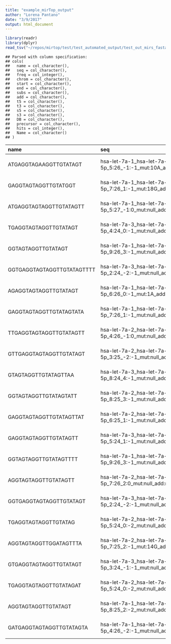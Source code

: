 ```yaml
---
title: "example_mirTop_output"
author: "Lorena Pantano"
date: "3/9/2017"
output: html_document
---
```






```r
library(readr)
library(dplyr)
read_tsv("~/repos/mirtop/test/test_automated_output/test_out_mirs_fasta/sim_isomir.mirna") %>% knitr::kable()
```

```
## Parsed with column specification:
## cols(
##   name = col_character(),
##   seq = col_character(),
##   freq = col_integer(),
##   chrom = col_character(),
##   start = col_character(),
##   end = col_character(),
##   subs = col_character(),
##   add = col_character(),
##   t5 = col_character(),
##   t3 = col_character(),
##   s5 = col_character(),
##   s3 = col_character(),
##   DB = col_character(),
##   precursor = col_character(),
##   hits = col_integer(),
##   Name = col_character()
## )
```



|name                       |seq                                                     | freq|chrom         |start |end |subs |add |t5   |t3 |s5 |s3 |DB    |precursor    | hits|Name                        |
|:--------------------------|:-------------------------------------------------------|----:|:-------------|:-----|:---|:----|:---|:----|:--|:--|:--|:-----|:------------|----:|:---------------------------|
|ATGAGGTAGAAGGTTGTATAGT     |hsa-let-7a-1_hsa-let-7a-5p_5:26_-1:-1_mut:10A_add:null  |    0|hsa-let-7a-5p |NA    |NA  |9AT  |0   |A    |t  |NA |NA |miRNA |hsa-let-7a-1 |    1|hsa-let-7a-5p.sA.T9A.t      |
|GAGGTAGTAGGTTGTATGGT       |hsa-let-7a-1_hsa-let-7a-5p_7:26_1:-1_mut:18G_add:null   |    0|hsa-let-7a-5p |NA    |NA  |17GA |0   |t    |t  |NA |NA |miRNA |hsa-let-7a-2 |    1|hsa-let-7a-5p.st.A17G.t     |
|ATGAGGTAGTAGGTTGTATAGTT    |hsa-let-7a-1_hsa-let-7a-5p_5:27_-1:0_mut:null_add:null  |    0|hsa-let-7a-5p |NA    |NA  |0    |0   |A    |0  |NA |NA |miRNA |hsa-let-7a-1 |    1|hsa-let-7a-5p.sA..NA        |
|TGAGGTAGTAGGTTGTATAGT      |hsa-let-7a-3_hsa-let-7a-5p_4:24_0:-1_mut:null_add:null  |    0|hsa-let-7a-5p |NA    |NA  |0    |0   |0    |t  |NA |NA |miRNA |hsa-let-7a-2 |    1|hsa-let-7a-5p.sNA..t        |
|GGTAGTAGGTTGTATAGT         |hsa-let-7a-1_hsa-let-7a-5p_9:26_3:-1_mut:null_add:null  |    0|hsa-let-7a-5p |NA    |NA  |0    |0   |tga  |t  |NA |NA |miRNA |hsa-let-7a-2 |    1|hsa-let-7a-5p.stga..t       |
|GGTGAGGTAGTAGGTTGTATAGTTTT |hsa-let-7a-3_hsa-let-7a-5p_2:24_-2:-1_mut:null_add:TTT  |    0|hsa-let-7a-5p |NA    |NA  |0    |T   |GG   |T  |NA |NA |miRNA |hsa-let-7a-3 |    1|hsa-let-7a-5p.sGG..T.eT     |
|AGAGGTAGTAGGTTGTATAGT      |hsa-let-7a-1_hsa-let-7a-5p_6:26_0:-1_mut:1A_add:null    |    0|hsa-let-7a-5p |NA    |NA  |0AT  |0   |0    |t  |NA |NA |miRNA |hsa-let-7a-2 |    1|hsa-let-7a-5p.sNA.T0A.t     |
|GAGGTAGTAGGTTGTATAGTATA    |hsa-let-7a-1_hsa-let-7a-5p_7:26_1:-1_mut:null_add:ATA   |    0|hsa-let-7a-5p |NA    |NA  |20AT |0   |t    |TA |NA |NA |miRNA |hsa-let-7a-2 |    1|hsa-let-7a-5p.st.T20A.TA    |
|TTGAGGTAGTAGGTTGTATAGTT    |hsa-let-7a-2_hsa-let-7a-5p_4:26_-1:0_mut:null_add:null  |    0|hsa-let-7a-5p |NA    |NA  |0    |0   |T    |0  |NA |NA |miRNA |hsa-let-7a-2 |    1|hsa-let-7a-5p.sT..NA        |
|GTTGAGGTAGTAGGTTGTATAGT    |hsa-let-7a-2_hsa-let-7a-5p_3:25_-2:-1_mut:null_add:null |    0|hsa-let-7a-5p |NA    |NA  |0    |0   |GT   |t  |NA |NA |miRNA |hsa-let-7a-2 |    1|hsa-let-7a-5p.sGT..t        |
|GTAGTAGGTTGTATAGTTAA       |hsa-let-7a-3_hsa-let-7a-5p_8:24_4:-1_mut:null_add:TAA   |    0|hsa-let-7a-5p |NA    |NA  |0    |AA  |tgag |0  |NA |NA |miRNA |hsa-let-7a-2 |    1|hsa-let-7a-5p.stgag..NA.eAA |
|GGTAGTAGGTTGTATAGTATT      |hsa-let-7a-2_hsa-let-7a-5p_8:25_3:-1_mut:null_add:ATT   |    0|hsa-let-7a-5p |NA    |NA  |0    |ATT |tga  |t  |NA |NA |miRNA |hsa-let-7a-2 |    1|hsa-let-7a-5p.stga..t.eATT  |
|GAGGTAGTAGGTTGTATAGTTAT    |hsa-let-7a-2_hsa-let-7a-5p_6:25_1:-1_mut:null_add:TAT   |    0|hsa-let-7a-5p |NA    |NA  |0    |AT  |t    |0  |NA |NA |miRNA |hsa-let-7a-2 |    1|hsa-let-7a-5p.st..NA.eAT    |
|GAGGTAGTAGGTTGTATAGTT      |hsa-let-7a-3_hsa-let-7a-5p_5:24_1:-1_mut:null_add:T     |    0|hsa-let-7a-5p |NA    |NA  |0    |0   |t    |0  |NA |NA |miRNA |hsa-let-7a-2 |    1|hsa-let-7a-5p.st..NA        |
|GGTAGTAGGTTGTATAGTTTT      |hsa-let-7a-1_hsa-let-7a-5p_9:26_3:-1_mut:null_add:TTT   |    0|hsa-let-7a-5p |NA    |NA  |0    |0   |tga  |TT |NA |NA |miRNA |hsa-let-7a-1 |    1|hsa-let-7a-5p.stga..TT      |
|AGGTAGTAGGTTGTATAGTT       |hsa-let-7a-2_hsa-let-7a-5p_7:26_2:0_mut:null_add:null   |    0|hsa-let-7a-5p |NA    |NA  |0    |0   |tg   |0  |NA |NA |miRNA |hsa-let-7a-2 |    1|hsa-let-7a-5p.stg..NA       |
|GGTGAGGTAGTAGGTTGTATAGT    |hsa-let-7a-3_hsa-let-7a-5p_2:24_-2:-1_mut:null_add:null |    0|hsa-let-7a-5p |NA    |NA  |0    |0   |GG   |t  |NA |NA |miRNA |hsa-let-7a-3 |    1|hsa-let-7a-5p.sGG..t        |
|TGAGGTAGTAGGTTGTATAG       |hsa-let-7a-2_hsa-let-7a-5p_5:24_0:-2_mut:null_add:null  |    0|hsa-let-7a-5p |NA    |NA  |0    |0   |0    |tt |NA |NA |miRNA |hsa-let-7a-2 |    1|hsa-let-7a-5p.sNA..tt       |
|AGGTAGTAGGTTGGATAGTTTA     |hsa-let-7a-2_hsa-let-7a-5p_7:25_2:-1_mut:14G_add:TTA    |    0|hsa-let-7a-5p |NA    |NA  |13GT |0   |tg   |TA |NA |NA |miRNA |hsa-let-7a-2 |    1|hsa-let-7a-5p.stg.T13G.TA   |
|GTGAGGTAGTAGGTTGTATAGT     |hsa-let-7a-3_hsa-let-7a-5p_3:24_-1:-1_mut:null_add:null |    0|hsa-let-7a-5p |NA    |NA  |0    |0   |G    |t  |NA |NA |miRNA |hsa-let-7a-3 |    1|hsa-let-7a-5p.sG..t         |
|TGAGGTAGTAGGTTGTATAGAT     |hsa-let-7a-2_hsa-let-7a-5p_5:24_0:-2_mut:null_add:AT    |    0|hsa-let-7a-5p |NA    |NA  |0    |AT  |0    |tt |NA |NA |miRNA |hsa-let-7a-2 |    1|hsa-let-7a-5p.sNA..tt.eAT   |
|AGGTAGTAGGTTGTATAGT        |hsa-let-7a-1_hsa-let-7a-5p_8:25_2:-2_mut:null_add:T     |    0|hsa-let-7a-5p |NA    |NA  |0    |0   |tg   |t  |NA |NA |miRNA |hsa-let-7a-2 |    1|hsa-let-7a-5p.stg..t        |
|GATGAGGTAGTAGGTTGTATAGTA   |hsa-let-7a-1_hsa-let-7a-5p_4:26_-2:-1_mut:null_add:A    |    0|hsa-let-7a-5p |NA    |NA  |0    |A   |GA   |t  |NA |NA |miRNA |hsa-let-7a-1 |    1|hsa-let-7a-5p.sGA..t.eA     |

